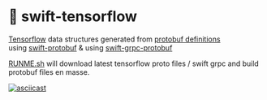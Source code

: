 #  🚀 swift-tensorflow    


 [Tensorflow](https://www.tensorflow.org) data structures generated from [protobuf definitions](https://github.com/tensorflow/tensorflow/tree/master/tensorflow/core/framework)  
 using [swift-protobuf](https://github.com/apple/swift-protobuf) &     using [swift-grpc-protobuf](https://github.com/grpc/grpc-swift)   


[RUNME.sh](RUNME.sh)  will  download latest tensorflow proto files / swift grpc and build protobuf files en masse. 

[![asciicast](https://asciinema.org/a/ckEQw21bKkzaempoCZx26HEDb.png)](https://asciinema.org/a/ckEQw21bKkzaempoCZx26HEDb)



